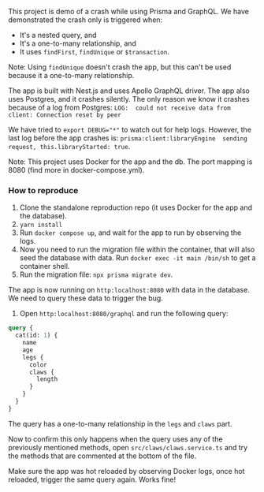 This project is demo of a crash while using Prisma and GraphQL.
We have demonstrated the crash only is triggered when:

- It's a nested query, and
- It's a one-to-many relationship, and
- It uses `findFirst`, `findUnique` or `$transaction`.

Note: Using `findUnique` doesn't crash the app, but this can't be used because it a one-to-many relationship.

The app is built with Nest.js and uses Apollo GraphQL driver.
The app also uses Postgres, and it crashes silently. The only reason we know it crashes because of a log from Postgres:
`LOG:  could not receive data from client: Connection reset by peer`

We have tried to `export DEBUG="*"` to watch out for help logs. However, the last log before the app crashes is:
`prisma:client:libraryEngine  sending request, this.libraryStarted: true`.

Note: This project uses Docker for the app and the db. The port mapping is 8080 (find more in docker-compose.yml).

### How to reproduce

1. Clone the standalone reproduction repo (it uses Docker for the app and the database).
2. `yarn install`
3. Run `docker compose up`, and wait for the app to run by observing the logs.
4. Now you need to run the migration file within the container, that will also seed the database with data. Run `docker exec -it main /bin/sh` to get a container shell.
5. Run the migration file: `npx prisma migrate dev`.

The app is now running on `http:localhost:8080` with data in the database. We need to query these data to trigger the bug.

1. Open `http:localhost:8080/graphql` and run the following query:
```graphql
query {
  cat(id: 1) {
    name
    age
    legs {
      color
      claws {
        length
      }
    }
  }
}
```

The query has a one-to-many relationship in the `legs` and `claws` part.

Now to confirm this only happens when the query uses any of the previously mentioned methods, open `src/claws/claws.service.ts` and try the methods that are commented at the bottom of the file.

Make sure the app was hot reloaded by observing Docker logs, once hot reloaded, trigger the same query again. Works fine!